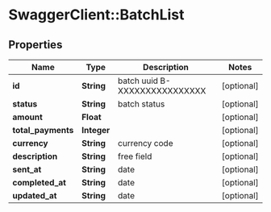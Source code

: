 # SwaggerClient::BatchList

## Properties
Name | Type | Description | Notes
------------ | ------------- | ------------- | -------------
**id** | **String** | batch uuid B-XXXXXXXXXXXXXXXX | [optional] 
**status** | **String** | batch status | [optional] 
**amount** | **Float** |  | [optional] 
**total_payments** | **Integer** |  | [optional] 
**currency** | **String** | currency code | [optional] 
**description** | **String** | free field | [optional] 
**sent_at** | **String** | date | [optional] 
**completed_at** | **String** | date | [optional] 
**updated_at** | **String** | date | [optional] 


